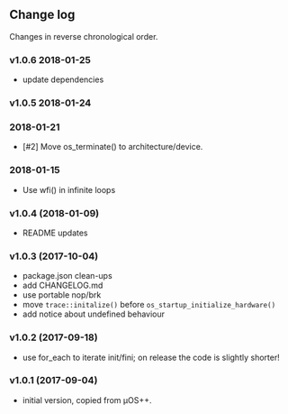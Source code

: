 ## Change log

Changes in reverse chronological order.

### v1.0.6 2018-01-25

* update dependencies

### v1.0.5 2018-01-24

### 2018-01-21

* [#2] Move os_terminate() to architecture/device.

### 2018-01-15

* Use wfi() in infinite loops

### v1.0.4 (2018-01-09)

* README updates

### v1.0.3 (2017-10-04)

* package.json clean-ups
* add CHANGELOG.md
* use portable nop/brk
* move `trace::initalize()` before `os_startup_initialize_hardware()`
* add notice about undefined behaviour

### v1.0.2 (2017-09-18)

* use for_each to iterate init/fini; on release the code is slightly shorter!

### v1.0.1 (2017-09-04)

* initial version, copied from µOS++.


